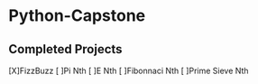 # Python-Capstone

## Completed Projects

[X]FizzBuzz
[ ]Pi Nth
[ ]E Nth
[ ]Fibonnaci Nth
[ ]Prime Sieve Nth